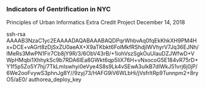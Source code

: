 ### Indicators of Gentrification in NYC
Principles of Urban Informatics 
Extra Credit Project
December 14, 2018


ssh-rsa AAAAB3NzaC1yc2EAAAADAQABAAABAQDPqrWhbvAq0fqEkKhkXH9PM4Hx+DCE+vAGrt8zDjSxZU0aeAX+X9aTKbkt6FolMkfRShdjIWVhyrV7Jq36EJNh/IMeRs3MwPN1Fir7Cb8jY9R/3/6ObV43rB/+1iohVszSgkOuUIauDZJWfwD+VWpHMqbi1XhhykSc9b7RDA6IEa8GWkt6qp5IiX76H+vNxocoG5E184vR75rD+Y1f5p5Zo5Y7hj/7TkLmIswhyi0eVye4S8s9Lk4vSEwA3ulkB7dIWkJ51vrj6j0jP/6We2ooFvywS3phnJg8Y//9zyj73/HAFG9iV6WLbHi/jVsfrltRp9Tunnpm2+8ryO5/aE0/ authorea_deploy_key
